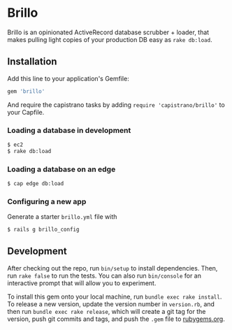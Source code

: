# Brillo

Brillo is an opinionated ActiveRecord database scrubber + loader, that makes pulling light copies of your production DB easy as `rake db:load`.

## Installation

Add this line to your application's Gemfile:

```ruby
gem 'brillo'
```

And require the capistrano tasks by adding `require 'capistrano/brillo'` to your Capfile.

### Loading a database in development

```bash
$ ec2
$ rake db:load
```

### Loading a database on an edge

```bash
$ cap edge db:load
```

### Configuring a new app
Generate a starter `brillo.yml` file with

```bash
$ rails g brillo_config
```

## Development

After checking out the repo, run `bin/setup` to install dependencies. Then, run `rake false` to run the tests. You can also run `bin/console` for an interactive prompt that will allow you to experiment.

To install this gem onto your local machine, run `bundle exec rake install`. To release a new version, update the version number in `version.rb`, and then run `bundle exec rake release`, which will create a git tag for the version, push git commits and tags, and push the `.gem` file to [rubygems.org](https://rubygems.org).
